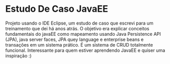 # Estudo De Caso JavaEE
Projeto usando o IDE Eclipse, um estudo de caso que escrevi para um treinamento que dei há anos atrás.
O objetivo era explicar conceitos fundamentais do javaEE como mapeamento usando Java Persistence API (JPA), java
server faces, JPA quey language e enterprise beans e transações em um sistema prático. É um sistema de CRUD totalmente funcional.
Interessante para quem estiver aprendendo JavaEE e quiser uma inspiração :)
